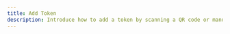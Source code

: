```yaml
---
title: Add Token
description: Introduce how to add a token by scanning a QR code or manually.
---
```


